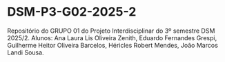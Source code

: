 # DSM-P3-G02-2025-2
Repositório do GRUPO 01 do Projeto Interdisciplinar do 3º semestre DSM 2025/2. Alunos: Ana Laura Lis Oliveira Zenith, Eduardo Fernandes Grespi, Guilherme Heitor Oliveira Barcelos, Héricles Robert Mendes, João Marcos Landi Sousa.
